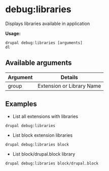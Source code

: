 # debug:libraries
Displays libraries available in application

**Usage:**
```
drupal debug:libraries [arguments]
dl
```

## Available arguments
Argument | Details
---------|-------------
group | Extension or Library Name

## Examples
* List all extensions with libraries
```
drupal debug:libraries
```
* List block extension libraries
```
drupal debug:libraries block
```
* List block/drupal.block library
```
drupal debug:libraries block/drupal.block
```
